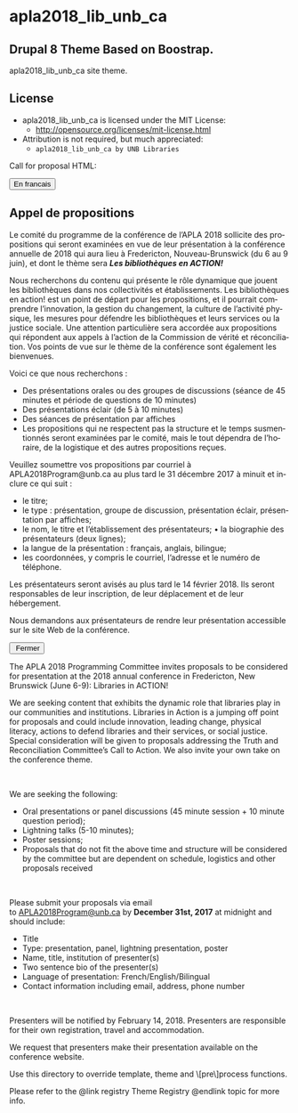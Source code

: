 # apla2018_lib_unb_ca
## Drupal 8 Theme Based on Boostrap.

apla2018_lib_unb_ca site theme.

## License
- apla2018_lib_unb_ca is licensed under the MIT License:
  - http://opensource.org/licenses/mit-license.html
- Attribution is not required, but much appreciated:
  - `apla2018_lib_unb_ca by UNB Libraries`

Call for proposal HTML:
<div lang="fr"><!-- Button trigger modal -->
<p class="text-right"><button class="btn btn-default" data-target="#myModal" data-toggle="modal"><span aria-hidden="true" class="glyphicon glyphicon-modal-window glyphicon-spacer">‌</span>En francais</button></p>

<div aria-hidden="true" aria-labelledby="myModalLabel" class="modal fade" id="myModal" role="dialog" tabindex="-1">
<div class="modal-dialog modal-lg">
<div class="modal-content">
<div class="modal-body">
<h2>Appel de propositions</h2>

<p>Le comité du programme de la conférence de l’APLA 2018 sollicite des propositions qui seront examinées en vue de leur présentation à la conférence annuelle de 2018 qui aura lieu à Fredericton, Nouveau-Brunswick (du 6 au 9 juin), et dont le thème sera <em><b>Les bibliothèques en ACTION!</b></em></p>

<p>Nous recherchons du contenu qui présente le rôle dynamique que jouent les bibliothèques dans nos collectivités et établissements. Les bibliothèques en action! est un point de départ pour les propositions, et il pourrait comprendre l’innovation, la gestion du changement, la culture de l’activité physique, les mesures pour défendre les bibliothèques et leurs services ou la justice sociale. Une attention particulière sera accordée aux propositions qui répondent aux appels à l’action de la Commission de vérité et réconciliation. Vos points de vue sur le thème de la conférence sont également les bienvenues.</p>

<p>Voici ce que nous recherchons :</p>

<ul>
	<li>Des présentations orales ou des groupes de discussions (séance de 45 minutes et période de questions de 10 minutes)</li>
	<li>Des présentations éclair (de 5 à 10 minutes)</li>
	<li>Des séances de présentation par affiches</li>
	<li>Les propositions qui ne respectent pas la structure et le temps susmentionnés seront examinées par le comité, mais le tout dépendra de l’horaire, de la logistique et des autres propositions reçues.</li>
</ul>

<p>Veuillez soumettre vos propositions par courriel à APLA2018Program@unb.ca au plus tard le 31 décembre 2017 à minuit et inclure ce qui suit :</p>

<ul>
	<li>le titre;</li>
	<li>le type : présentation, groupe de discussion, présentation éclair, présentation par affiches;</li>
	<li>le nom, le titre et l’établissement des présentateurs; • la biographie des présentateurs (deux lignes);</li>
	<li>la langue de la présentation : français, anglais, bilingue;</li>
	<li>les coordonnées, y compris le courriel, l’adresse et le numéro de téléphone.</li>
</ul>

<p>Les présentateurs seront avisés au plus tard le 14 février 2018. Ils seront responsables de leur inscription, de leur déplacement et de leur hébergement.</p>

<p>Nous demandons aux présentateurs de rendre leur présentation accessible sur le site Web de la conférence.</p>
</div>

<div class="modal-footer"><button class="btn btn-default btn-lg" data-dismiss="modal" type="button"><i aria-hidden="true" class="fa fa-times">&nbsp;</i>Fermer</button></div>
</div>
<!-- /.modal-content --></div>
<!-- /.modal-dialog --></div>
<!-- /.modal --></div>

<p>The APLA 2018 Programming Committee invites proposals to be considered for presentation at the 2018 annual conference in Fredericton, New Brunswick (June 6-9): Libraries in ACTION!</p>

<p>We are seeking content that exhibits the dynamic role that libraries play in our communities and institutions. Libraries in Action is a jumping off point for proposals and could include innovation, leading change, physical literacy, actions to defend libraries and their services, or social justice. Special consideration will be given to proposals addressing the Truth and Reconciliation Committee’s Call to Action. We also invite your own take on the conference theme.</p>

<p>&nbsp;</p>

<p>We are seeking the following:</p>

<ul>
	<li>Oral presentations or panel discussions (45 minute session + 10 minute question period);</li>
	<li>Lightning talks (5-10 minutes);</li>
	<li>Poster sessions;</li>
	<li>Proposals that do not fit the above time and structure will be considered by the committee but are dependent on schedule, logistics and other proposals received</li>
</ul>

<p>&nbsp;</p>

<p>Please submit your proposals via email to&nbsp;<a href="mailto:APLA2018Program@unb.ca">APLA2018Program@unb.ca</a>&nbsp;by&nbsp;<strong>December 31st, 2017</strong> at midnight and should include:</p>

<ul>
	<li>Title</li>
	<li>Type: presentation, panel, lightning presentation, poster</li>
	<li>Name, title, institution of presenter(s)</li>
	<li>Two sentence bio of the presenter(s)</li>
	<li>Language of presentation: French/English/Bilingual</li>
	<li>Contact information including email, address, phone number</li>
</ul>

<p>&nbsp;</p>

<p>Presenters will be notified by February 14, 2018. Presenters are responsible for their own registration, travel and accommodation.</p>

<p>We request that presenters make their presentation available on the conference website.</p>
Use this directory to override template, theme and \[pre\]process functions.

Please refer to the @link registry Theme Registry @endlink topic for more info.
